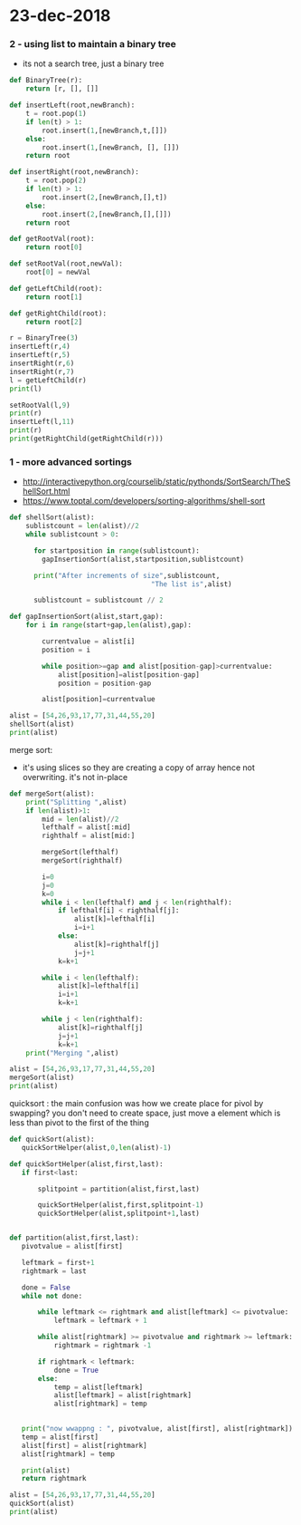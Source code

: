 # 23-dec-2018

### 2 - using list to maintain a binary tree

- its not a search tree, just a binary tree

```python
def BinaryTree(r):
    return [r, [], []]

def insertLeft(root,newBranch):
    t = root.pop(1)
    if len(t) > 1:
        root.insert(1,[newBranch,t,[]])
    else:
        root.insert(1,[newBranch, [], []])
    return root

def insertRight(root,newBranch):
    t = root.pop(2)
    if len(t) > 1:
        root.insert(2,[newBranch,[],t])
    else:
        root.insert(2,[newBranch,[],[]])
    return root

def getRootVal(root):
    return root[0]

def setRootVal(root,newVal):
    root[0] = newVal

def getLeftChild(root):
    return root[1]

def getRightChild(root):
    return root[2]

r = BinaryTree(3)
insertLeft(r,4)
insertLeft(r,5)
insertRight(r,6)
insertRight(r,7)
l = getLeftChild(r)
print(l)

setRootVal(l,9)
print(r)
insertLeft(l,11)
print(r)
print(getRightChild(getRightChild(r)))
```

### 1 - more advanced sortings

- http://interactivepython.org/courselib/static/pythonds/SortSearch/TheShellSort.html
- https://www.toptal.com/developers/sorting-algorithms/shell-sort

```python
def shellSort(alist):
    sublistcount = len(alist)//2
    while sublistcount > 0:

      for startposition in range(sublistcount):
        gapInsertionSort(alist,startposition,sublistcount)

      print("After increments of size",sublistcount,
                                   "The list is",alist)

      sublistcount = sublistcount // 2

def gapInsertionSort(alist,start,gap):
    for i in range(start+gap,len(alist),gap):

        currentvalue = alist[i]
        position = i

        while position>=gap and alist[position-gap]>currentvalue:
            alist[position]=alist[position-gap]
            position = position-gap

        alist[position]=currentvalue

alist = [54,26,93,17,77,31,44,55,20]
shellSort(alist)
print(alist)
```

merge sort:
- it's using slices so they are creating a copy of array hence not overwriting. it's not in-place

```python
def mergeSort(alist):
    print("Splitting ",alist)
    if len(alist)>1:
        mid = len(alist)//2
        lefthalf = alist[:mid]
        righthalf = alist[mid:]

        mergeSort(lefthalf)
        mergeSort(righthalf)

        i=0
        j=0
        k=0
        while i < len(lefthalf) and j < len(righthalf):
            if lefthalf[i] < righthalf[j]:
                alist[k]=lefthalf[i]
                i=i+1
            else:
                alist[k]=righthalf[j]
                j=j+1
            k=k+1

        while i < len(lefthalf):
            alist[k]=lefthalf[i]
            i=i+1
            k=k+1

        while j < len(righthalf):
            alist[k]=righthalf[j]
            j=j+1
            k=k+1
    print("Merging ",alist)

alist = [54,26,93,17,77,31,44,55,20]
mergeSort(alist)
print(alist)
```

quicksort : the main confusion was how we create place for pivol by swapping? you don't need to create space, just move a  element which is less than pivot to the first of the thing
```python
def quickSort(alist):
   quickSortHelper(alist,0,len(alist)-1)

def quickSortHelper(alist,first,last):
   if first<last:

       splitpoint = partition(alist,first,last)

       quickSortHelper(alist,first,splitpoint-1)
       quickSortHelper(alist,splitpoint+1,last)


def partition(alist,first,last):
   pivotvalue = alist[first]

   leftmark = first+1
   rightmark = last

   done = False
   while not done:

       while leftmark <= rightmark and alist[leftmark] <= pivotvalue:
           leftmark = leftmark + 1

       while alist[rightmark] >= pivotvalue and rightmark >= leftmark:
           rightmark = rightmark -1

       if rightmark < leftmark:
           done = True
       else:
           temp = alist[leftmark]
           alist[leftmark] = alist[rightmark]
           alist[rightmark] = temp

            
   print("now wwappng : ", pivotvalue, alist[first], alist[rightmark])
   temp = alist[first]
   alist[first] = alist[rightmark]
   alist[rightmark] = temp

   print(alist)
   return rightmark

alist = [54,26,93,17,77,31,44,55,20]
quickSort(alist)
print(alist)
```


